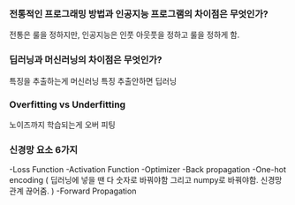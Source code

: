 ### 전통적인 프로그래밍 방법과 인공지능 프로그램의 차이점은 무엇인가?
전통은 룰을 정하지만, 인공지능은 인풋 아웃풋을 정하고 룰을 정하게 함.

### 딥러닝과 머신러닝의 차이점은 무엇인가?
특징을 추출하는게 머신러닝
특징 추출안하면 딥러닝

### Overfitting vs Underfitting
노이즈까지 학습되는게 오버 피팅

### 신경망 요소 6가지
-Loss Function
-Activation Function
-Optimizer
-Back propagation
-One-hot encoding ( 딥러닝에 넣을 땐 다 숫자로 바꿔야함 그리고 numpy로 바꿔야함. 신경망 관계 끊어줌. )
-Forward Propagation
